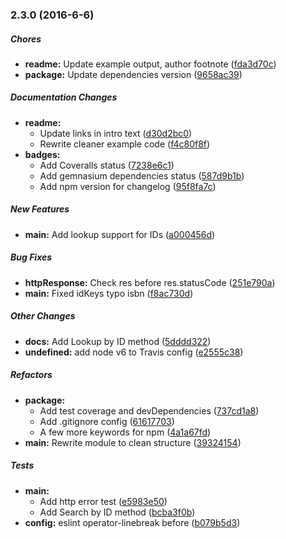 ### 2.3.0 (2016-6-6)

##### Chores

* **readme:** Update example output, author footnote ([fda3d70c](https://github.com/fvdm/nodejs-searchitunes/commit/fda3d70c23dc44fc5f1c5e66ee7f6d155d00dee0))
* **package:** Update dependencies version ([9658ac39](https://github.com/fvdm/nodejs-searchitunes/commit/9658ac39fd07f101f7ca0a0cac5fac5854b7234f))

##### Documentation Changes

* **readme:**
  * Update links in intro text ([d30d2bc0](https://github.com/fvdm/nodejs-searchitunes/commit/d30d2bc0a8cb3d2ba162c934c86fef43872384b2))
  * Rewrite cleaner example code ([f4c80f8f](https://github.com/fvdm/nodejs-searchitunes/commit/f4c80f8f93d8bc3659affe709ea26163ddd87c51))
* **badges:**
  * Add Coveralls status ([7238e6c1](https://github.com/fvdm/nodejs-searchitunes/commit/7238e6c12ef4faa4670f54c716eadf9956d4c24f))
  * Add gemnasium dependencies status ([587d9b1b](https://github.com/fvdm/nodejs-searchitunes/commit/587d9b1bef812afeb45e5b5569baacfae918c120))
  * Add npm version for changelog ([95f8fa7c](https://github.com/fvdm/nodejs-searchitunes/commit/95f8fa7c0ec0cd691d13f027caf97685a5df0a82))

##### New Features

* **main:** Add lookup support for IDs ([a000456d](https://github.com/fvdm/nodejs-searchitunes/commit/a000456d47dbe9678757529f0b6e2ffbfeb13170))

##### Bug Fixes

* **httpResponse:** Check res before res.statusCode ([251e790a](https://github.com/fvdm/nodejs-searchitunes/commit/251e790aaad1ba78ca0bfc6dd897d6d764b4a471))
* **main:** Fixed idKeys typo isbn ([f8ac730d](https://github.com/fvdm/nodejs-searchitunes/commit/f8ac730d316ac6cfe1a601d845858215899293ff))

##### Other Changes

* **docs:** Add Lookup by ID method ([5dddd322](https://github.com/fvdm/nodejs-searchitunes/commit/5dddd322798e2044515431fe42772de99f5cb8bd))
* **undefined:** add node v6 to Travis config ([e2555c38](https://github.com/fvdm/nodejs-searchitunes/commit/e2555c38b69fb9d155a0c8c8889f5ec9ab41216f))

##### Refactors

* **package:**
  * Add test coverage and devDependencies ([737cd1a8](https://github.com/fvdm/nodejs-searchitunes/commit/737cd1a84f49768a0979d06e34301a045494f867))
  * Add .gitignore config ([61617703](https://github.com/fvdm/nodejs-searchitunes/commit/61617703c4308342112b00c35fdd924fcee38e2e))
  * A few more keywords for npm ([4a1a67fd](https://github.com/fvdm/nodejs-searchitunes/commit/4a1a67fdda474539908be92974de58bc5d4e84b4))
* **main:** Rewrite module to clean structure ([39324154](https://github.com/fvdm/nodejs-searchitunes/commit/39324154b528db88a16f6b9487b8501fdfe473f7))

##### Tests

* **main:**
  * Add http error test ([e5983e50](https://github.com/fvdm/nodejs-searchitunes/commit/e5983e501f0e5ce312ced144c0197a4980ac07bc))
  * Add Search by ID method ([bcba3f0b](https://github.com/fvdm/nodejs-searchitunes/commit/bcba3f0b5a3860a91474636074320121e18e4064))
* **config:** eslint operator-linebreak before ([b079b5d3](https://github.com/fvdm/nodejs-searchitunes/commit/b079b5d3eee24aa8c5e59cad226b41e32a5e0149))

